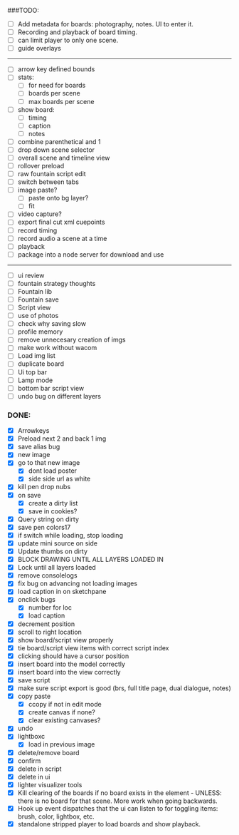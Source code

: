 ###TODO:

- [ ] Add metadata for boards: photography, notes. UI to enter it.
- [ ] Recording and playback of board timing.
- [ ] can limit player to only one scene.
- [ ] guide overlays

------

- [ ] arrow key defined bounds
- [ ] stats:
  - [ ] for need for boards
  - [ ] boards per scene
  - [ ] max boards per scene
- [ ] show board:
  - [ ] timing
  - [ ] caption
  - [ ] notes
- [ ] combine parenthetical and 1
- [ ] drop down scene selector
- [ ] overall scene and timeline view
- [ ] rollover preload
- [ ] raw fountain script edit
- [ ] switch between tabs
- [ ] image paste?
  - [ ] paste onto bg layer?
  - [ ] fit
- [ ] video capture?
- [ ] export final cut xml cuepoints
- [ ] record timing
- [ ] record audio a scene at a time
- [ ] playback
- [ ] package into a node server for download and use

------

- [ ] ui review
- [ ] fountain strategy thoughts
- [ ] Fountain lib
- [ ] Fountain save
- [ ] Script view
- [ ] use of photos
- [ ] check why saving slow
- [ ] profile memory
- [ ] remove unnecesary creation of imgs
- [ ] make work without wacom
- [ ] Load img list
- [ ] duplicate board
- [ ] Ui top bar
- [ ] Lamp mode
- [ ] bottom bar script view
- [ ] undo bug on different layers

### DONE:

- [X] Arrowkeys
- [X] Preload next 2 and back 1 img
- [X] save alias bug
- [X] new image
- [X] go to that new image
  - [X] dont load poster
  - [X] side side url as white
- [X] kill pen drop nubs
- [X] on save
  - [X] create a dirty list
  - [X] save in cookies?
- [X] Query string on dirty
- [X] save pen colors17
- [X] if switch while loading, stop loading
- [X] update mini source on side
- [X] Update thumbs on dirty
- [X] BLOCK DRAWING UNTIL ALL LAYERS LOADED IN
- [X] Lock until all layers loaded
- [X] remove consolelogs
- [X] fix bug on advancing not loading images
- [X] load caption in on sketchpane
- [X] onclick bugs
  - [X] number for loc
  - [X] load caption
- [X] decrement position
- [X] scroll to right location
- [X] show board/script view properly
- [X] tie board/script view items with correct script index
- [X] clicking should have a cursor position
- [X] insert board into the model correctly
- [X] insert board into the view correctly
- [X] save script
- [X] make sure script export is good (brs, full title page, dual dialogue, notes)
- [X] copy paste
  - [X] ccopy if not in edit mode
  - [X] create canvas if none?
  - [X] clear existing canvases?
- [X] undo
- [X] lightboxc
  - [X] load in previous image
- [X] delete/remove board
- [X] confirm
- [X] delete in script
- [X] delete in ui
- [X] lighter visualizer tools
- [X] Kill clearing of the boards if no board exists in the element - UNLESS: there is no board for that scene. More work when going backwards.
- [X] Hook up event dispatches that the ui can listen to for toggling items: brush, color, lightbox, etc.
- [X] standalone stripped player to load boards and show playback. 
